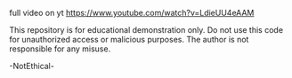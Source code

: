 full video on yt https://www.youtube.com/watch?v=LdieUU4eAAM


This repository is for educational demonstration only.
Do not use this code for unauthorized access or malicious purposes.
The author is not responsible for any misuse.

-NotEthical-
